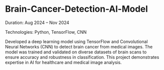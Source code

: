 # Brain-Cancer-Detection-Al-Model
Duration: Aug 2024 – Nov 2024

Technologies: Python, TensorFlow, CNN

 Developed a deep learning model using TensorFlow and Convolutional Neural Networks (CNN) to detect brain cancer from medical images. The model was trained and validated on diverse datasets of brain scans to ensure accuracy and robustness in classification. This project demonstrates expertise in AI for healthcare and medical image analysis.
